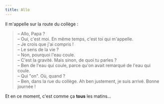 ```yaml
---
title: Allo
---
```


Il m'appelle sur la route du collège :

> – Allo, Papa ?  
> – Oui, c'est moi. En même temps, c'est toi qui m'appelle.  
> – Je crois que j'ai compris !  
> – Le sens de la vie ?  
> – Non, pourquoi l'eau coule.  
> – C'est la gravité. Mais sinon, de quoi tu parles ?  
> – Ben de l'eau qui coule, parce qu'on avait remarqué de l'eau qui coule.  
> – Qui "on". Où, quand ?  
> – Ben, dans la rue du collège. Ah ben justement, je suis arrivé. Bonne journée !

Et en ce moment, c'est comme ça **tous** les matins…
